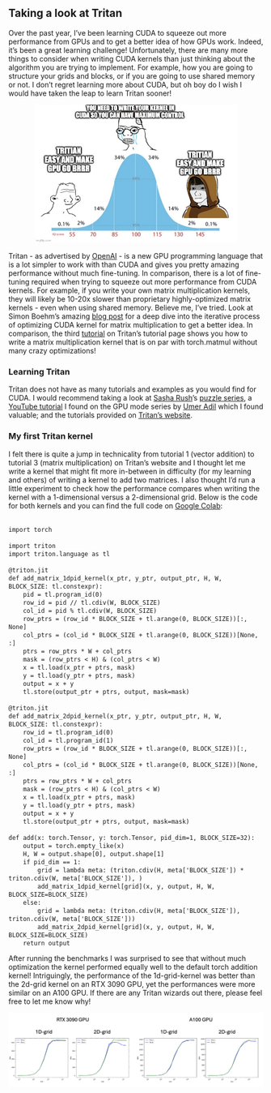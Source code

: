 ## Taking a look at Tritan

Over the past year, I’ve been learning CUDA to squeeze out more performance from GPUs and to get a better idea of how GPUs work. Indeed, it’s been a great learning challenge! Unfortunately, there are many more things to consider when writing CUDA kernels than just thinking about the algorithm you are trying to implement. For example, how you are going to structure your grids and blocks, or if you are going to use shared memory or not. I don’t regret learning more about CUDA, but oh boy do I wish I would have taken the leap to learn Tritan sooner!

<div align="center">
<img src="/docs/assets/gpu_meme.jpg" width="400" height="auto">
</div>

Tritan - as advertised by [OpenAI](https://openai.com/index/triton/) - is a new GPU programming language that is a lot simpler to work with than CUDA and gives you pretty amazing performance without much fine-tuning. In comparison, there is a lot of fine-tuning required when trying to squeeze out more performance from CUDA kernels. For example, if you write your own matrix multiplication kernels, they will likely be 10-20x slower than proprietary highly-optimized matrix kernels - even when using shared memory. Believe me, I’ve tried. Look at Simon Boehm’s amazing [blog post](https://siboehm.com/articles/22/CUDA-MMM) for a deep dive into the iterative process of optimizing CUDA kernel for matrix multiplication to get a better idea. In comparison, the third [tutorial](https://triton-lang.org/main/getting-started/tutorials/03-matrix-multiplication.html#sphx-glr-getting-started-tutorials-03-matrix-multiplication-py) on Tritan’s tutorial page shows you how to write a matrix multiplication kernel that is on par with torch.matmul without many crazy optimizations!

### Learning Tritan

Tritan does not have as many tutorials and examples as you would find for CUDA. I would recommend taking a look at [Sasha Rush](https://x.com/srush_nlp)’s [puzzle series](https://github.com/srush/Triton-Puzzles), a [YouTube tutorial](https://www.youtube.com/watch?v=DdTsX6DQk24) I found on the GPU mode series by [Umer Adil](https://x.com/UmerHAdil) which I found valuable; and the tutorials provided on [Tritan’s website](https://triton-lang.org/main/index.html).

### My first Tritan kernel

I felt there is quite a jump in technicality from tutorial 1 (vector addition) to tutorial 3 (matrix multiplication) on Tritan’s website and I thought let me write a kernel that might fit more in-between in difficulty (for my learning and others) of writing a kernel to add two matrices. I also thought I’d run a little experiment to check how the performance compares when writing the kernel with a 1-dimensional versus a 2-dimensional grid. Below is the code for both kernels and you can find the full code on [Google Colab](https://colab.research.google.com/drive/1gCwOXJA-qyv7cTtj61QYpIt03I3Rgii6?usp=sharing):

<pre><code class="language-python">
import torch

import triton
import triton.language as tl

@triton.jit
def add_matrix_1dpid_kernel(x_ptr, y_ptr, output_ptr, H, W, BLOCK_SIZE: tl.constexpr):
    pid = tl.program_id(0)
    row_id = pid // tl.cdiv(W, BLOCK_SIZE)
    col_id = pid % tl.cdiv(W, BLOCK_SIZE)
    row_ptrs = (row_id * BLOCK_SIZE + tl.arange(0, BLOCK_SIZE))[:, None]
    col_ptrs = (col_id * BLOCK_SIZE + tl.arange(0, BLOCK_SIZE))[None, :]
    ptrs = row_ptrs * W + col_ptrs
    mask = (row_ptrs < H) & (col_ptrs < W)
    x = tl.load(x_ptr + ptrs, mask)
    y = tl.load(y_ptr + ptrs, mask)
    output = x + y
    tl.store(output_ptr + ptrs, output, mask=mask)

@triton.jit
def add_matrix_2dpid_kernel(x_ptr, y_ptr, output_ptr, H, W, BLOCK_SIZE: tl.constexpr):
    row_id = tl.program_id(0)
    col_id = tl.program_id(1)
    row_ptrs = (row_id * BLOCK_SIZE + tl.arange(0, BLOCK_SIZE))[:, None]
    col_ptrs = (col_id * BLOCK_SIZE + tl.arange(0, BLOCK_SIZE))[None, :]
    ptrs = row_ptrs * W + col_ptrs
    mask = (row_ptrs < H) & (col_ptrs < W)
    x = tl.load(x_ptr + ptrs, mask)
    y = tl.load(y_ptr + ptrs, mask)
    output = x + y
    tl.store(output_ptr + ptrs, output, mask=mask)

def add(x: torch.Tensor, y: torch.Tensor, pid_dim=1, BLOCK_SIZE=32):
    output = torch.empty_like(x)
    H, W = output.shape[0], output.shape[1]
    if pid_dim == 1:
        grid = lambda meta: (triton.cdiv(H, meta['BLOCK_SIZE']) * triton.cdiv(W, meta['BLOCK_SIZE']), )
        add_matrix_1dpid_kernel[grid](x, y, output, H, W, BLOCK_SIZE=BLOCK_SIZE)
    else:
        grid = lambda meta: (triton.cdiv(H, meta['BLOCK_SIZE']), triton.cdiv(W, meta['BLOCK_SIZE']))
        add_matrix_2dpid_kernel[grid](x, y, output, H, W, BLOCK_SIZE=BLOCK_SIZE)
    return output
</code></pre>

After running the benchmarks I was surprised to see that without much optimization the kernel performed equally well to the default torch addition kernel! Intriguingly, the performance of the 1d-grid-kernel was better than the 2d-grid kernel on an RTX 3090 GPU, yet the performances were more similar on an A100 GPU. If there are any Tritan wizards out there, please feel free to let me know why!

<div align="center">
<img src="/docs/assets/kernel_performance.png" width="auto" height="auto">
</div>
